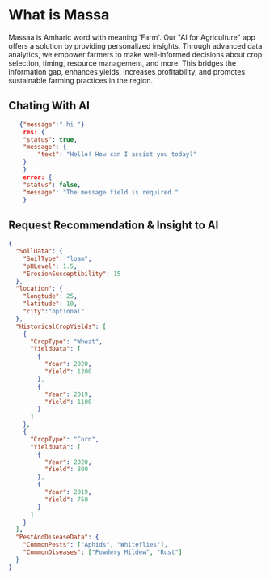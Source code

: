 # What is Massa
Massaa is Amharic word with meaning 'Farm'. Our "AI for Agriculture" app offers a solution by providing personalized insights. Through advanced data analytics, we empower farmers to make well-informed decisions about crop selection, timing, resource management, and more. This bridges the information gap, enhances yields, increases profitability, and promotes sustainable farming practices in the region.

## Chating With AI
```json
   {"message":" hi "}
    res: {
    "status": true,
    "message": {
        "text": "Hello! How can I assist you today?"
    }
    }
    error: {
    "status": false,
    "message": "The message field is required."
    }

```

## Request Recommendation & Insight to AI
```json
{
  "SoilData": {
    "SoilType": "loam",
    "pHLevel": 1.5,
    "ErosionSusceptibility": 15
  },
  "location": {
    "longtude": 25,
    "latitude": 10,
    "city":"optional"
  },
  "HistoricalCropYields": [
    {
      "CropType": "Wheat",
      "YieldData": [
        {
          "Year": 2020,
          "Yield": 1200
        },
        {
          "Year": 2019,
          "Yield": 1100
        }
      ]
    },
    {
      "CropType": "Corn",
      "YieldData": [
        {
          "Year": 2020,
          "Yield": 800
        },
        {
          "Year": 2019,
          "Yield": 750
        }
      ]
    }
  ],
  "PestAndDiseaseData": {
    "CommonPests": ["Aphids", "Whiteflies"],
    "CommonDiseases": ["Powdery Mildew", "Rust"]
  }
}
```